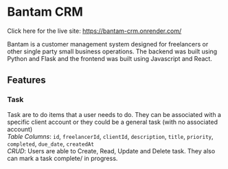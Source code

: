 # Bantam CRM

Click here for the live site:  https://bantam-crm.onrender.com/

Bantam is a customer management system designed for freelancers or other single party small business operations. The backend was built using Python and Flask and the frontend was built using Javascript and React.


## Features

### Task
Task are to do items that a user needs to do. They can be associated with a specific client account or they could be a general task (with no associated account) <br>
*Table Columns*:  `id`, `freelancerId`, `clientId`, `description`, `title`, `priority`, `completed`, `due_date`, `createdAt`
<br>
*CRUD*: Users are able to Create, Read, Update and Delete task. They also can mark a task complete/ in progress.

<!-- React Components list (if you used React)
Database Schema (if you used a database)
frontend routes document
API routes document (if you have a backend API)
Redux store tree document (if you used Redux) -->
